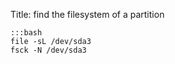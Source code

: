 Title: find the filesystem of a partition

    :::bash
    file -sL /dev/sda3
    fsck -N /dev/sda3
